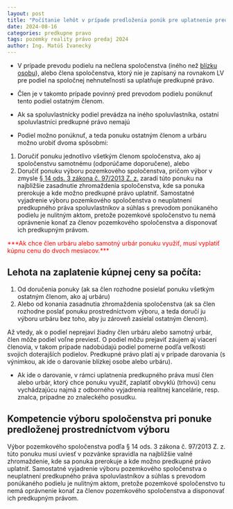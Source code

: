 ```yaml
---
layout: post
title: "Počítanie lehôt v prípade predloženia ponúk pre uplatnenie predkupného práva pre odpredaj podielov mimo spoločenstva"
date: 2024-08-16
categories: predkupne pravo
tags: pozemky reality právo predaj 2024
author: Ing. Matúš Ivanecký
---
```



- V prípade prevodu podielu na nečlena spoločenstva (iného než [blízku osobu](https://www.slov-lex.sk/ezbierky/pravne-predpisy/SK/ZZ/1964/40/#paragraf-116)), alebo člena spoločenstva, ktorý nie je zapísaný na rovnakom LV pre podiel na spoločnej nehnuteľnosti sa uplatňuje predkupné právo.

- Člen je v takomto prípade povinný pred prevodom podielu ponúknuť tento podiel ostatným členom.
- Ak sa spoluvlastnícky podiel prevádza na iného spoluvlastníka, ostatní spoluvlastníci predkupné právo nemajú

- Podiel možno ponúknuť, a teda ponuku ostatným členom a urbáru možno urobiť dvoma
spôsobmi:
1. Doručiť ponuku jednotlivo všetkým členom spoločenstva, ako aj spoločenstvu
samotnému (odporúčame doporučene), alebo
2. Doručiť ponuku výboru pozemkového spoločenstva, pričom výbor v zmysle [§ 14 ods. 3 zákona č. 97/2013 Z. z.](https://www.slov-lex.sk/ezbierky-fe/pravne-predpisy/SK/ZZ/2013/97/#paragraf-14.odsek-3) zaradí túto ponuku na najbližšie zasadnutie zhromaždenia spoločenstva, kde sa ponuka prerokuje a kde možno predkupné právo uplatniť. Samostatné vyjadrenie výboru pozemkového spoločenstva o neuplatnení predkupného práva spoluvlastníkov a súhlas s prevodom ponúkaného podielu je nulitným aktom, pretože pozemkové spoločenstvo tu nemá oprávnenie konať za členov pozemkového spoločenstva a disponovať ich predkupným právom.

<span style="color: red;">
***Ak chce člen urbáru alebo samotný urbár ponuku využiť, musí vyplatiť kúpnu cenu do dvoch
mesiacov.***
</span> 

## Lehota na zaplatenie kúpnej ceny sa počíta:

 1. Od doručenia ponuky (ak sa člen rozhodne posielať ponuku všetkým ostatným členom, ako aj urbáru) 
 2. Alebo od konania zasadnutia zhromaždenia spoločenstva (ak sa člen rozhodne poslať ponuku prostredníctvom výboru, a teda
doručí ju výboru urbáru bez toho, aby ju zároveň zasielal ostatným členom).

Až vtedy, ak o podiel neprejaví žiadny člen urbáru alebo samotný urbár, člen môže podiel voľne previesť.
O podiel môžu prejaviť záujem aj viacerí členovia, v takom prípade nadobúdajú podiel
pomerne podľa veľkosti svojich doterajších podielov.
Predkupné právo platí aj v prípade darovania (s výnimkou, ak ide o darovanie blízkej osobe alebo urbáru). 

- Ak ide o darovanie, v rámci uplatnenia predkupného práva musí člen alebo urbár, ktorý chce ponuku využiť, zaplatiť obvyklú (trhovú) cenu vychádzajúcu najmä z odborného vyjadrenia realitnej kancelárie, resp. znalca, prípadne zo znaleckého posudku.

## Kompetencie výboru spoločenstva pri ponuke predloženej prostredníctvom výboru

Výbor pozemkového spoločenstva podľa § 14 ods. 3 zákona č. 97/2013 Z. z. túto ponuku musí uviesť v pozvánke spravidla na najbližšie valné
zhromaždenie, kde sa ponuka prerokuje a kde možno predkupné právo uplatniť. Samostatné vyjadrenie výboru pozemkového spoločenstva o neuplatnení predkupného práva spoluvlastníkov a súhlas s prevodom ponúkaného podielu je nulitným aktom, pretože
pozemkové spoločenstvo tu nemá oprávnenie konať za členov pozemkového spoločenstva a disponovať ich predkupným právom.
